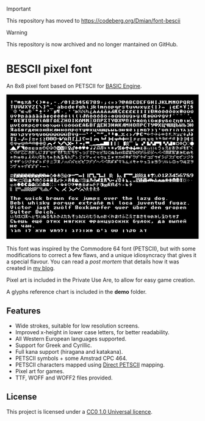 > [!IMPORTANT]
> This repository has moved to https://codeberg.org/Dmian/font-bescii

> [!WARNING]
> This repository is now archived and no longer mantained on GitHub.


# BESCII pixel font

An 8x8 pixel font based on PETSCII for [BASIC Engine](http://basicengine.org/).

![All characters](images/bescii-chars.png?raw=true)

This font was inspired by the Commodore 64 font (PETSCII), but with some modifications to correct a few flaws, and a unique idiosyncracy that gives it a special flavour. You can read a _post mortem_ that details how it was created in [my blog](https://damianvila.com/blog/20240515-designing-the-bescii-font.html).

Pixel art is included in the Private Use Are, to allow for easy game creation.  

A glyphs reference chart is included in the **demo** folder.

## Features

- Wide strokes, suitable for low resolution screens.
- Improved x-height in lower case letters, for better readability.
- All Western European languages supported.
- Support for Greek and Cyrillic.
- Full kana support (hiragana and katakana).
- PETSCII symbols + some Amstrad CPC 464.
- PETSCII characters mapped using [Direct PETSCII](https://style64.org/petscii/) mapping.
- Pixel art for games.
- TTF, WOFF and WOFF2 files provided. 

## License

This project is licensed under a [CC0 1.0 Universal licence](https://creativecommons.org/publicdomain/zero/1.0/).
